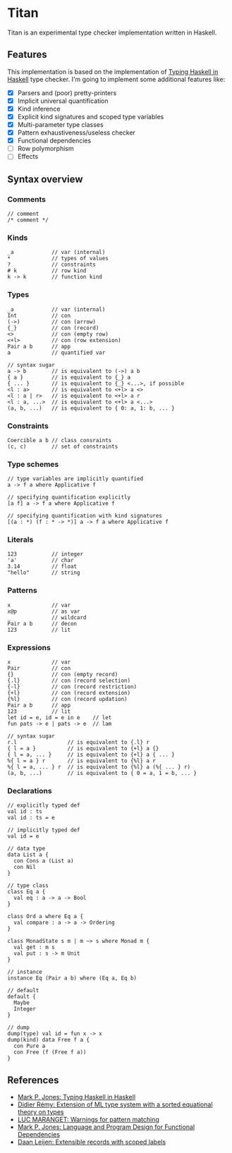 # Titan

Titan is an experimental type checker implementation written in Haskell.

## Features

This implementation is based on the implementation of [Typing Haskell in Haskell](https://web.cecs.pdx.edu/~mpj/thih/) type checker. I'm going to implement some additional features like:

* [x] Parsers and (poor) pretty-printers
* [x] Implicit universal quantification
* [x] Kind inference
* [x] Explicit kind signatures and scoped type variables
* [x] Multi-parameter type classes
* [x] Pattern exhaustiveness/useless checker
* [x] Functional dependencies
* [ ] Row polymorphism
* [ ] Effects

## Syntax overview

### Comments
```
// comment
/* comment */
```

### Kinds
```
_a            // var (internal)
*             // types of values
?             // constraints
# k           // row kind
k -> k        // function kind
```

### Types
```
_a            // var (internal)
Int           // con
(->)          // con (arrow)
{_}           // con (record)
<>            // con (empty row)
<+l>          // con (row extension)
Pair a b      // app
a             // quantified var

// syntax sugar
a -> b        // is equivalent to (->) a b
{ a }         // is equivalent to {_} a
{ ... }       // is equivalent to {_} <...>, if possible
<l : a>       // is equivalent to <+l> a <>
<l : a | r>   // is equivalent to <+l> a r
<l : a, ...>  // is equivalent to <+l> a <...>
(a, b, ...)   // is equivalent to { 0: a, 1: b, ... }
```

### Constraints
```
Coercible a b // class consraints
(c, c)        // set of constraints
```

### Type schemes
```
// type variables are implicitly quantified
a -> f a where Applicative f

// specifying quantification explicitly
[a f] a -> f a where Applicative f

// specifying quantification with kind signatures
[(a : *) (f : * -> *)] a -> f a where Applicative f
```

### Literals
```
123           // integer
'a'           // char
3.14          // float
"hello"       // string
```

### Patterns
```
x             // var
x@p           // as var
_             // wildcard
Pair a b      // decon
123           // lit
```

### Expressions
```
x             // var
Pair          // con
{}            // con (empty record)
{.l}          // con (record selection)
{-l}          // con (record restriction)
{+l}          // con (record extension)
{%l}          // con (record updation)
Pair a b      // app
123           // lit
let id = e, id = e in e    // let
fun pats -> e | pats -> e  // lam

// syntax sugar
r.l                // is equivalent to {.l} r
{ l = a }          // is equivalent to {+l} a {}
{ l = a, ... }     // is equivalent to {+l} a { ... }
%{ l = a } r       // is equivalent to {%l} a r
%{ l = a, ... } r  // is equivalent to {%l} a (%{ ... } r)
(a, b, ...)        // is equivalent to { 0 = a, 1 = b, ... }
```

### Declarations
```
// explicitly typed def
val id : ts
val id : ts = e

// implicitly typed def
val id = e

// data type
data List a {
  con Cons a (List a)
  con Nil
}

// type class
class Eq a {
  val eq : a -> a -> Bool
}

class Ord a where Eq a {
  val compare : a -> a -> Ordering
}

class MonadState s m | m ~> s where Monad m {
  val get : m s
  val put : s -> m Unit
}

// instance
instance Eq (Pair a b) where (Eq a, Eq b)

// default
default {
  Maybe
  Integer
}

// dump
dump(type) val id = fun x -> x
dump(kind) data Free f a {
  con Pure a
  con Free (f (Free f a))
}
```

## References

- [Mark P. Jones: Typing Haskell in Haskell](https://web.cecs.pdx.edu/~mpj/thih/)
- [Didier Rémy: Extension of ML type system with a sorted equational theory on types](https://hal.inria.fr/inria-00077006/document)
- [LUC MARANGET: Warnings for pattern matching](http://moscova.inria.fr/~maranget/papers/warn/index.html)
- [Mark P. Jones: Language and Program Design for Functional Dependencies](https://web.cecs.pdx.edu/~mpj/pubs/fundeps-design.pdf)
- [Daan Leijen: Extensible records with scoped labels](https://www.microsoft.com/en-us/research/publication/extensible-records-with-scoped-labels/)

